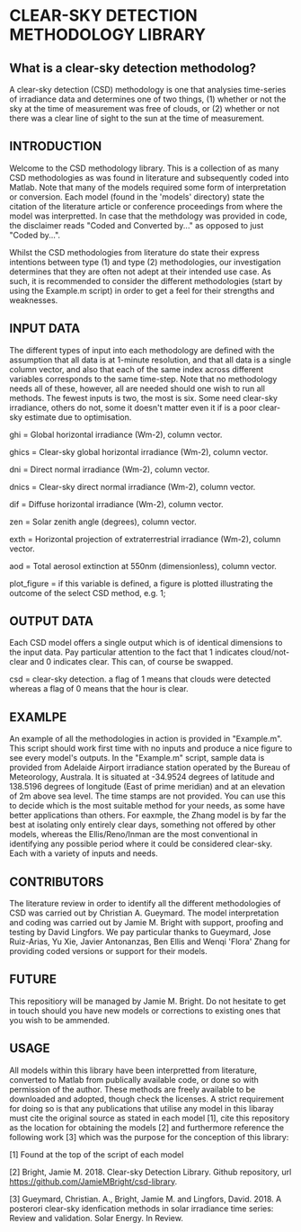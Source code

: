 # CLEAR-SKY DETECTION METHODOLOGY LIBRARY

## What is a clear-sky detection methodolog?
A clear-sky detection (CSD) methodology is one that analysies time-series of irradiance data and determines one of two things, (1) whether or not the sky at the time of measurement was free of clouds, or (2) whether or not there was a clear line of sight to the sun at the time of measurement.

## INTRODUCTION
Welcome to the CSD methodology library. 
This is a collection of as many CSD methodologies as was found in literature and subsequently coded into Matlab. 
Note that many of the models required some form of interpretation or conversion. 
Each model (found in the 'models' directory) state the citation of the literature article or conference proceedings from where the model was interpretted. 
In case that the methdology was provided in code, the disclaimer reads "Coded and Converted by..." as opposed to just "Coded by...".

Whilst the CSD methodologies from literature do state their express intentions between type (1) and type (2) methodologies, our investigation determines that they are often not adept at their intended use case.
As such, it is recommended to consider the different methodologies (start by using the Example.m script) in order to get a feel for their strengths and weaknesses. 

## INPUT DATA
The different types of input into each methodology are defined with the assumption that all data is at 1-minute resolution, and that all data is a single column vector, and also that each of the same index across different variables corresponds to the same time-step.
Note that no methodology needs all of these, however, all are needed should one wish to run all methods. The fewest inputs is two, the most is six. Some need clear-sky irradiance, others do not, some it doesn't matter even it if is a poor clear-sky estimate due to optimisation. 

  ghi = Global horizontal irradiance (Wm-2), column vector. 
 
  ghics = Clear-sky global horizontal irradiance (Wm-2), column vector. 

  dni = Direct normal irradiance (Wm-2), column vector.
 
  dnics = Clear-sky direct normal irradiance (Wm-2), column vector. 

  dif = Diffuse horizontal irradiance (Wm-2), column vector. 

  zen = Solar zenith angle (degrees), column vector.

  exth = Horizontal projection of extraterrestrial irradiance (Wm-2), column vector.

  aod = Total aerosol extinction at 550nm (dimensionless), column vector.

  plot_figure = if this variable is defined, a figure is plotted illustrating the outcome of the select CSD method, e.g. 1;
               

## OUTPUT DATA
Each CSD model offers a single output which is of identical dimensions to the input data. Pay particular attention to the fact that 1 indicates cloud/not-clear and 0 indicates clear. This can, of course be swapped. 

  csd = clear-sky detection. a flag of 1 means that clouds were detected  whereas a flag of 0 means that the hour is clear.
       
## EXAMLPE
An example of all the methodologies in action is provided in "Example.m". 
This script should work first time with no inputs and produce a nice figure to see every model's outputs. 
In the "Example.m" script, sample data is provided from Adelaide Airport irradiance station operated by the Bureau of Meteorology, Australa. It is situated at -34.9524 degrees of latitude and 138.5196 degrees of longitude (East of prime meridian) and at an elevation of 2m above sea level. The time stamps are not provided. 
You can use this to decide which is the most suitable method for your needs, as some have better applications than others. For eaxmple, the Zhang model is by far the best at isolating only entirely clear days, something not offered by other models, whereas the Ellis/Reno/Inman are the most conventional in identifying any possible period where it could be considered clear-sky. Each with a variety of inputs and needs. 

## CONTRIBUTORS
The literature review in order to identify all the different methodologies of CSD was carried out by Christian A. Gueymard.
The model interpretation and coding was carried out by Jamie M. Bright with support, proofing and testing by David Lingfors. 
We pay particular thanks to Gueymard, Jose Ruiz-Arias, Yu Xie, Javier Antonanzas, Ben Ellis and Wenqi 'Flora' Zhang for providing coded versions or support for their models. 

## FUTURE
This repositiory will be managed by Jamie M. Bright. Do not hesitate to get in touch should you have new models or corrections to existing ones that you wish to be ammended.     

## USAGE
All models within this library have been interpretted from literature, converted to Matlab from publically available code, or done so with permission of the author.
These methods are freely available to be downloaded and adopted, though check the licenses. A strict requirement for doing so is that any publications that utilise any model in this libaray must cite the original source as stated in each model [1], cite this repository as the location for obtaining the models [2] and furthermore reference the following work [3] which was the purpose for the conception of this library:

[1] Found at the top of the script of each model

[2] Bright, Jamie M. 2018. Clear-sky Detection Library. Github repository, url <https://github.com/JamieMBright/csd-library>.

[3] Gueymard, Christian. A., Bright, Jamie M. and Lingfors, David. 2018. A posterori clear-sky idenfication methods in solar irradiance time series: Review and validation. Solar Energy. In Review.





